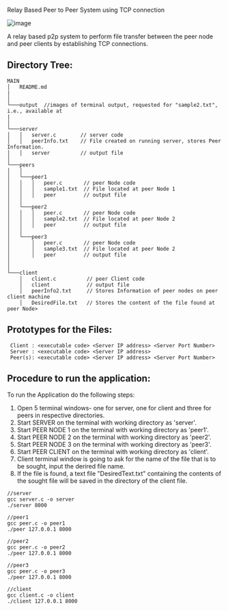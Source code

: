 Relay Based Peer to Peer System using TCP connection 

![image](https://user-images.githubusercontent.com/50804314/137678852-a4a077a1-f11b-43dd-8a77-ece0bb88c6ec.png)

A relay based p2p system to perform file transfer between the peer node and peer clients by establishing TCP connections. 

## Directory Tree:

```
MAIN
│   README.md
|   
│
└───output  //images of terminal output, requested for "sample2.txt", i.e., available at 
|
│
└───server
│   │   server.c        // server code 
│   │   peerInfo.txt    // File created on running server, stores Peer Information. 
│   │   server          // output file 
│      
└───peers
│   │
│   └───peer1
│   │   │   peer.c       // peer Node code 
│   │   │   sample1.txt  // File located at peer Node 1 
│   │   │   peer         // output file 
│   │
│   └───peer2
│   │   │   peer.c       // peer Node code  
│   │   │   sample2.txt  // File located at peer Node 2 
│   │   │   peer         // output file 
│   │   
│   └───peer3
│       │   peer.c       // peer Node code 
│       │   sample3.txt  // File located at peer Node 2 
│       │   peer         // output file 
│      
│   
└───client
    │   client.c          // peer Client code 
    │   client            // output file 
    │   peerInfo2.txt     // Stores Information of peer nodes on peer client machine 
    │   DesiredFile.txt   // Stores the content of the file found at peer Node>
```

## Prototypes for the Files:
```
 Client : <executable code> <Server IP address> <Server Port Number>
 Server : <executable code> <Server IP address> 
 Peer(s): <executable code> <Server IP address> <Server Port Number>
```

## Procedure to run the application:
To run the Application do the following steps:
<ol>
<li>Open 5 terminal windows- one for server, one for client and three for peers in respective directories.</li> 
<li>Start SERVER on the terminal with working directory as 'server'.</li>
<li>Start PEER NODE 1 on the terminal with working directory as 'peer1'.</li>
<li>Start PEER NODE 2 on the terminal with working directory as 'peer2'.</li>
<li>Start PEER NODE 3 on the terminal with working directory as 'peer3'.</li>
<li>Start PEER CLIENT on the terminal with working directory as 'client'.</li>
<li> Client terminal window is going to ask for the name of the file that is to be sought, input the derired file name. </li>
<li> If the file is found, a text file "DesiredText.txt" containing the contents of the sought file will be saved in the directory of the client file. </li>
</ol>

```
//server
gcc server.c -o server 
./server 8000 
```
```
//peer1
gcc peer.c -o peer1  
./peer 127.0.0.1 8000 
```
```
//peer2
gcc peer.c -o peer2 
./peer 127.0.0.1 8000 
```
```
//peer3
gcc peer.c -o peer3 
./peer 127.0.0.1 8000 
```
```
//client
gcc client.c -o client 
./client 127.0.0.1 8000 
```


